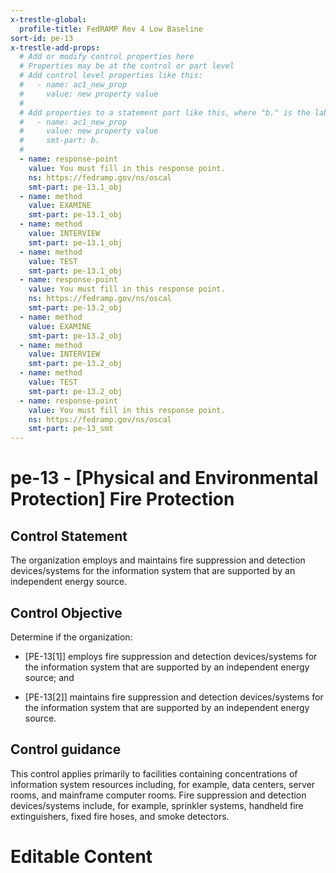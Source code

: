 ```yaml
---
x-trestle-global:
  profile-title: FedRAMP Rev 4 Low Baseline
sort-id: pe-13
x-trestle-add-props:
  # Add or modify control properties here
  # Properties may be at the control or part level
  # Add control level properties like this:
  #   - name: ac1_new_prop
  #     value: new property value
  #
  # Add properties to a statement part like this, where "b." is the label of the target statement part
  #   - name: ac1_new_prop
  #     value: new property value
  #     smt-part: b.
  #
  - name: response-point
    value: You must fill in this response point.
    ns: https://fedramp.gov/ns/oscal
    smt-part: pe-13.1_obj
  - name: method
    value: EXAMINE
    smt-part: pe-13.1_obj
  - name: method
    value: INTERVIEW
    smt-part: pe-13.1_obj
  - name: method
    value: TEST
    smt-part: pe-13.1_obj
  - name: response-point
    value: You must fill in this response point.
    ns: https://fedramp.gov/ns/oscal
    smt-part: pe-13.2_obj
  - name: method
    value: EXAMINE
    smt-part: pe-13.2_obj
  - name: method
    value: INTERVIEW
    smt-part: pe-13.2_obj
  - name: method
    value: TEST
    smt-part: pe-13.2_obj
  - name: response-point
    value: You must fill in this response point.
    ns: https://fedramp.gov/ns/oscal
    smt-part: pe-13_smt
---
```


# pe-13 - \[Physical and Environmental Protection\] Fire Protection

## Control Statement

The organization employs and maintains fire suppression and detection devices/systems for the information system that are supported by an independent energy source.

## Control Objective

Determine if the organization:

- \[PE-13[1]\] employs fire suppression and detection devices/systems for the information system that are supported by an independent energy source; and

- \[PE-13[2]\] maintains fire suppression and detection devices/systems for the information system that are supported by an independent energy source.

## Control guidance

This control applies primarily to facilities containing concentrations of information system resources including, for example, data centers, server rooms, and mainframe computer rooms. Fire suppression and detection devices/systems include, for example, sprinkler systems, handheld fire extinguishers, fixed fire hoses, and smoke detectors.

# Editable Content

<!-- Make additions and edits below -->
<!-- The above represents the contents of the control as received by the profile, prior to additions. -->
<!-- If the profile makes additions to the control, they will appear below. -->
<!-- The above markdown may not be edited but you may edit the content below, and/or introduce new additions to be made by the profile. -->
<!-- If there is a yaml header at the top, parameter values may be edited. Use --set-parameters to incorporate the changes during assembly. -->
<!-- The content here will then replace what is in the profile for this control, after running profile-assemble. -->
<!-- The added parts in the profile for this control are below.  You may edit them and/or add new ones. -->
<!-- Each addition must have a heading either of the form ## Control my_addition_name -->
<!-- or ## Part a. (where the a. refers to one of the control statement labels.) -->
<!-- "## Control" parts are new parts added after the statement part. -->
<!-- "## Part" parts are new parts added into the top-level statement part with that label. -->
<!-- Subparts may be added with nested hash levels of the form ### My Subpart Name -->
<!-- underneath the parent ## Control or ## Part being added -->
<!-- See https://ibm.github.io/compliance-trestle/tutorials/ssp_profile_catalog_authoring/ssp_profile_catalog_authoring for guidance. -->

